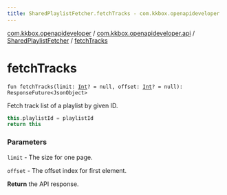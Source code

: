 ```yaml
---
title: SharedPlaylistFetcher.fetchTracks - com.kkbox.openapideveloper
---
```


[com.kkbox.openapideveloper](../../index.html) / [com.kkbox.openapideveloper.api](../index.html) / [SharedPlaylistFetcher](index.html) / [fetchTracks](.)

# fetchTracks

`fun fetchTracks(limit: `[`Int`](https://kotlinlang.org/api/latest/jvm/stdlib/kotlin/-int/index.html)`? = null, offset: `[`Int`](https://kotlinlang.org/api/latest/jvm/stdlib/kotlin/-int/index.html)`? = null): ResponseFuture<JsonObject>`

Fetch track list of a playlist by given ID.

``` kotlin
this.playlistId = playlistId
return this
```

### Parameters

`limit` - The size for one page.

`offset` - The offset index for first element.

**Return**
the API response.

